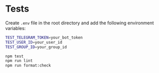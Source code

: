 # Tests

Create `.env` file in the root directory and add the following environment variables:

```bash
TEST_TELEGRAM_TOKEN=your_bot_token
TEST_USER_ID=your_user_id
TEST_GROUP_ID=your_group_id
```

```bash
npm test
npm run lint
npm run format:check
```
